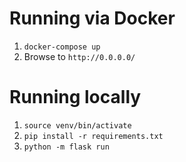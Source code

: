 
# Running via Docker

1. `docker-compose up`
2. Browse to `http://0.0.0.0/`

# Running locally

1. `source venv/bin/activate`
2. `pip install -r requirements.txt`
3. `python -m flask run`